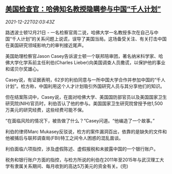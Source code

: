 <!--1640140263000-->
[美国检查官：哈佛知名教授隐瞒参与中国“千人计划”](https://cn.reuters.com/article/us-prosecutor-harvard-professor-1222-idCNKBS2J104Q)
------

<div><i>2021-12-22T02:03:43Z</i></div><p>路透波士顿12月21日 - 一名检察官周二说，哈佛大学一名教授多次在自己与中国“千人计划”的关系问题上说谎，误导了美国当局。这场备受关注、有关打击中国在美国研究领域影响力的审判接近尾声。</p><p>美国助理检察官Jason Casey告诉波士顿一个联邦陪审团，著名纳米科学家、哈佛大学化学系前主任利伯(Charles Lieber)向美国调查人员撒谎，以保护他的事业和诺贝尔奖雄心。</p><p>Casey说，有证据表明，62岁的利伯同意与一所中国大学合作并参加中国的“千人计划”。检方称，中国利用这个人才计划吸引外国研究人员与其分享他们的知识。</p><p>但在结案陈词中，Casey说，在面对哈佛大学、美国国防部官员以及美国国家卫生研究院(NIH)官员时，利伯否认了他的参与。美国国家卫生研究院曾授予他1,500万美元的研究经费，这些经费可能不保。</p><p>“在面临风险的情况下，被告做了什么？”Casey问道。“他编造了一个故事。”</p><p>利伯的律师Marc Mukasey反驳说，检方的案件漏洞百出，依靠的是缺失的文件和他被捕后与联邦调查局(FBI)特工之间令人困惑的混乱面谈。</p><p>利伯面临六项指控，涉及虚假陈述、虚假报税和未披露中国的一个银行账户。</p><p>税务和银行账户方面的指控，与检方所说的利伯在2011年至2015年与武汉理工大学有隶属关系期间、每月收到的高达5万美元的资金有关。(完)</p>
